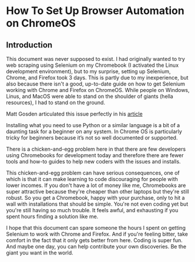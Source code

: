 # How To Set Up Browser Automation on ChromeOS

## Introduction
This document was never supposed to exist. I had originally wanted to try web scraping using Selenium on my Chromebook (I activated the Linux development environment), but to my surprise, setting up Selenium, Chrome, and Firefox took 3 days. This is partly due to my inexperience, but also because there isn't a good, up-to-date guide on how to get Selenium working with Chrome and Firefox on ChromeOS. While people on Windows, Linus, and MacOS were able to stand on the shoulder of giants (hella resources), I had to stand on the ground.

Matt Gosden articulated this issue perfectly in his [article](https://medium.com/swlh/is-a-chromebook-good-for-coding-and-data-science-322babcd5512)
>>>
Installing what you need to use Python or a similar language is a bit of a daunting task for a beginner on any system. In Chrome OS is particularly tricky for beginners because it’s not so well documented or supported.

There is a chicken-and-egg problem here in that there are few developers using Chromebooks for development today and therefore there are fewer tools and how-to guides to help new coders with the issues and installs.

This chicken-and-egg problem can have serious consequences, one of which is that it can make learning to code discouraging for people with lower incomes. If you don't have a lot of money like me, Chromebooks are super attractive because they're cheaper than other laptops but they're still robust. So you get a Chromebook, happy with your purchase, only to hit a wall with installations that should be simple. You're not even coding yet but you're still having so much trouble. It feels awful, and exhausting if you spent hours finding a solution like me.

I hope that this document can spare someone the hours I spent on getting Selenium to work with Chrome and Firefox. And if you're feeling bitter, take comfort in the fact that it only gets better from here. Coding is super fun. And maybe one day, you can help contribute your own discoveries. Be the giant you want in the world.
